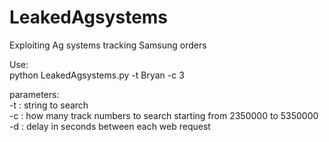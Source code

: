 # LeakedAgsystems
Exploiting Ag systems tracking Samsung orders

Use:</br>
python LeakedAgsystems.py -t Bryan -c 3

parameters:</br>
-t : string to search</br>
-c : how many track numbers to search starting from 2350000 to 5350000</br>
-d : delay in seconds between each web request
